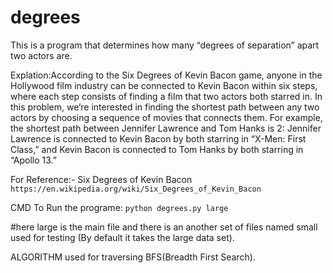 # degrees
This is a program that determines how many “degrees of separation” apart two actors are.

Explation:According to the Six Degrees of Kevin Bacon game, anyone in the Hollywood film industry can be connected to Kevin Bacon within six steps, where each step consists of finding a film that two actors both starred in.
In this problem, we’re interested in finding the shortest path between any two actors by choosing a sequence of movies that connects them. For example, the shortest path between Jennifer Lawrence and Tom Hanks is 2: Jennifer Lawrence is connected to Kevin Bacon by both starring in “X-Men: First Class,” and Kevin Bacon is connected to Tom Hanks by both starring in “Apollo 13.”

For Reference:- Six Degrees of Kevin Bacon  ```   https://en.wikipedia.org/wiki/Six_Degrees_of_Kevin_Bacon```


CMD To Run the programe: ```python degrees.py large ```

#here large is the main file and there is an another set of files named small used for testing (By default it takes the large data set).


ALGORITHM used for traversing BFS(Breadth First Search).

